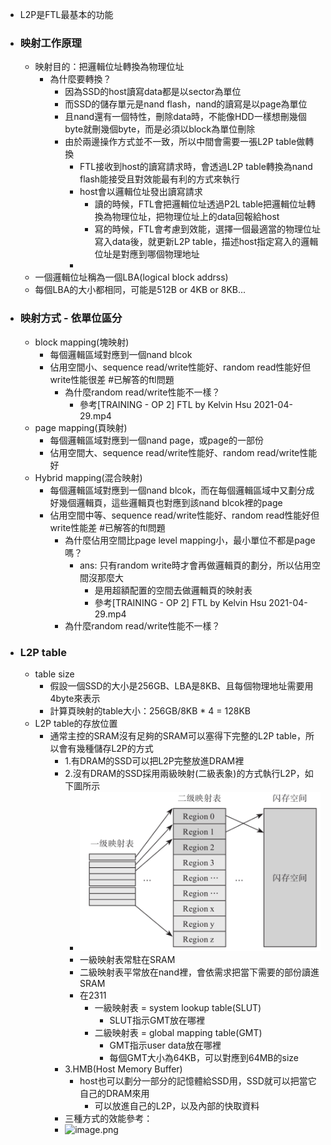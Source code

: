 - L2P是FTL最基本的功能
- ### 映射工作原理
	- 映射目的：把邏輯位址轉換為物理位址
		- 為什麼要轉換？
			- 因為SSD的host讀寫data都是以sector為單位
			- 而SSD的儲存單元是nand flash，nand的讀寫是以page為單位
			- 且nand還有一個特性，刪除data時，不能像HDD一樣想刪幾個byte就刪幾個byte，而是必須以block為單位刪除
			- 由於兩邊操作方式並不一致，所以中間會需要一張L2P table做轉換
				- FTL接收到host的讀寫請求時，會透過L2P table轉換為nand flash能接受且對效能最有利的方式來執行
				- host會以邏輯位址發出讀寫請求
					- 讀的時候，FTL會把邏輯位址透過P2L table把邏輯位址轉換為物理位址，把物理位址上的data回報給host
					- 寫的時候，FTL會考慮到效能，選擇一個最適當的物理位址寫入data後，就更新L2P table，描述host指定寫入的邏輯位址是對應到哪個物理地址
				- 
	- 一個邏輯位址稱為一個LBA(logical block addrss)
	- 每個LBA的大小都相同，可能是512B or 4KB or 8KB...
- ### 映射方式 - 依單位區分
	- block mapping(塊映射)
		- 每個邏輯區域對應到一個nand blcok
		- 佔用空間小、sequence read/write性能好、random read性能好但write性能很差 #已解答的ftl問題
			- 為什麼random read/write性能不一樣？
				- 參考[TRAINING - OP 2] FTL by Kelvin Hsu 2021-04-29.mp4
	- page mapping(頁映射)
		- 每個邏輯區域對應到一個nand page，或page的一部份
		- 佔用空間大、sequence read/write性能好、random read/write性能好
	- Hybrid mapping(混合映射)
		- 每個邏輯區域對應到一個nand blcok，而在每個邏輯區域中又劃分成好幾個邏輯頁，這些邏輯頁也對應到該nand blcok裡的page
		- 佔用空間中等、sequence read/write性能好、random read性能好但write性能差 #已解答的ftl問題
			- 為什麼佔用空間比page level mapping小，最小單位不都是page嗎？
				- ans: 只有random write時才會再做邏輯頁的劃分，所以佔用空間沒那麼大
					- 是用超額配置的空間去做邏輯頁的映射表
					- 參考[TRAINING - OP 2] FTL by Kelvin Hsu 2021-04-29.mp4
			- 為什麼random read/write性能不一樣？
- ### L2P table
	- table size
		- 假設一個SSD的大小是256GB、LBA是8KB、且每個物理地址需要用4byte來表示
		- 計算頁映射的table大小：256GB/8KB * 4 = 128KB
	- L2P table的存放位置
		- 通常主控的SRAM沒有足夠的SRAM可以塞得下完整的L2P table，所以會有幾種儲存L2P的方式
			- 1.有DRAM的SSD可以把L2P完整放進DRAM裡
			- 2.沒有DRAM的SSD採用兩級映射(二級表象)的方式執行L2P，如下圖所示
				- ![image.png](image_1701339604224_0.png)
				- 一級映射表常駐在SRAM
				- 二級映射表平常放在nand裡，會依需求把當下需要的部份讀進SRAM
				- 在2311
					- 一級映射表 = system lookup table(SLUT)
						- SLUT指示GMT放在哪裡
					- 二級映射表 = global mapping table(GMT)
						- GMT指示user data放在哪裡
						- 每個GMT大小為64KB，可以對應到64MB的size
			- 3.HMB(Host Memory Buffer)
				- host也可以劃分一部分的記憶體給SSD用，SSD就可以把當它自己的DRAM來用
					- 可以放進自己的L2P，以及內部的快取資料
			- 三種方式的效能參考：
			- ![image.png](../assets/image_1701413674096_0.png)
